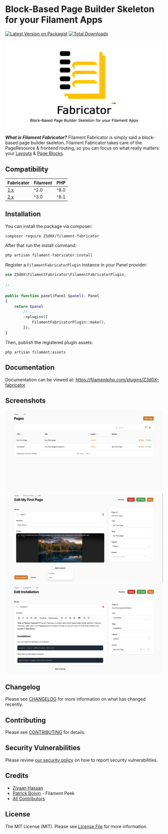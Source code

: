 # Block-Based Page Builder Skeleton for your Filament Apps

[![Latest Version on Packagist](https://img.shields.io/packagist/v/Z3d0X/filament-fabricator.svg?style=for-the-badge)](https://packagist.org/packages/Z3d0X/filament-fabricator)
[![Total Downloads](https://img.shields.io/packagist/dt/Z3d0X/filament-fabricator.svg?style=for-the-badge)](https://packagist.org/packages/Z3d0X/filament-fabricator)

<p align="center">
  <img alt="fabricator banner" src="https://raw.githubusercontent.com/Z3d0X/filament-fabricator/2.x/art/banner.jpg" />
</p>

***What is Filament Fabricator?*** Filament Fabricator is simply said a block-based page builder skeleton. Filament Fabricator takes care of the PageResource & frontend routing, so you can focus on what really matters: your [Layouts](https://filamentphp.com/plugins/Z3d0X-fabricator#layouts) & [Page Blocks](https://filamentphp.com/plugins/Z3d0X-fabricator#page-blocks).

## Compatibility
| Fabricator | Filament | PHP |
|------|----------|--------|
| [1.x](https://github.com/Z3d0X/filament-fabricator/tree/1.x) | ^2.0 | ^8.0 |
| [2.x](https://github.com/Z3d0X/filament-fabricator/tree/2.x) | ^3.0 | ^8.1 |

## Installation

You can install the package via composer:

```bash
composer require Z3d0X/filament-fabricator
```


After that run the install command:
```bash
php artisan filament-fabricator:install
```

Register a `FilamentFabricatorPlugin` instance in your Panel provider:

```php
use Z3d0X\FilamentFabricator\FilamentFabricatorPlugin;

//..

public function panel(Panel $panel): Panel
{
    return $panel
        // ...
        ->plugins([
            FilamentFabricatorPlugin::make(),
        ]);
}
```

Then, publish the registered plugin assets:

```
php artisan filament:assets
```

## Documentation

Documentation can be viewed at: https://filamentphp.com/plugins/Z3d0X-fabricator

## Screenshots

<img alt="fabricator-index" src="https://raw.githubusercontent.com/Z3d0X/filament-fabricator/2.x/art/list-screenshot.png">
<img alt="fabricator-edit-1" src="https://raw.githubusercontent.com/Z3d0X/filament-fabricator/2.x/art/edit-screenshot-1.png">
<img alt="fabricator-edit-2" src="https://raw.githubusercontent.com/Z3d0X/filament-fabricator/2.x/art/edit-screenshot-2.png">

## Changelog

Please see [CHANGELOG](CHANGELOG.md) for more information on what has changed recently.

## Contributing

Please see [CONTRIBUTING](.github/CONTRIBUTING.md) for details.

## Security Vulnerabilities

Please review [our security policy](../../security/policy) on how to report security vulnerabilities.

## Credits

- [Ziyaan Hassan](https://github.com/Z3d0X)
- [Patrick Boivin](https://github.com/pboivin) - Filament Peek
- [All Contributors](../../contributors)

## License

The MIT License (MIT). Please see [License File](LICENSE.md) for more information.
